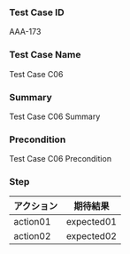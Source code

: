 ### Test Case ID
AAA-173

### Test Case Name
Test Case C06

### Summary
Test Case C06 Summary

### Precondition
Test Case C06 Precondition

### Step
| アクション | 期待結果 |
|----------|----------|
| action01 | expected01 |
| action02 | expected02 |
